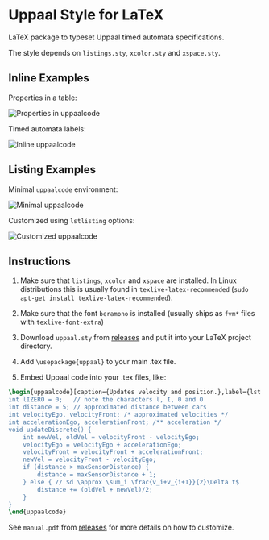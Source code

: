 # Uppaal Style for LaTeX
LaTeX package to typeset Uppaal timed automata specifications.

The style depends on `listings.sty`, `xcolor.sty` and `xspace.sty`.

## Inline Examples

Properties in a table:

![Properties in uppaalcode](prop-uppaal-code.png)

Timed automata labels:

![Inline uppaalcode](inline-uppaal-code.png)


## Listing Examples

Minimal `uppaalcode` environment:

![Minimal uppaalcode](min-uppaal-code.png)

Customized using `lstlisting` options:

![Customized uppaalcode](custom-uppaal-code.png)


## Instructions

1. Make sure that `listings`, `xcolor` and `xspace` are installed. In Linux distributions this is usually found in `texlive-latex-recommended` (`sudo apt-get install texlive-latex-recommended`).

2. Make sure that the font `beramono` is installed (usually ships as `fvm*` files with `texlive-font-extra`)

3. Download `uppaal.sty` from [releases](https://github.com/UPPAALModelChecker/uppaal-latex/releases) and put it into your LaTeX project directory.

4. Add `\usepackage{uppaal}` to your main .tex file.

5. Embed Uppaal code into your .tex files, like:

```LaTeX
\begin{uppaalcode}[caption={Updates velocity and position.},label={lst:updatecode}]
int lIZERO = 0;   // note the characters l, I, 0 and O
int distance = 5; // approximated distance between cars
int velocityEgo, velocityFront; /* approximated velocities */
int accelerationEgo, accelerationFront; /** acceleration */
void updateDiscrete() {
    int newVel, oldVel = velocityFront - velocityEgo;
    velocityEgo = velocityEgo + accelerationEgo;
    velocityFront = velocityFront + accelerationFront;
    newVel = velocityFront - velocityEgo;
    if (distance > maxSensorDistance) {
        distance = maxSensorDistance + 1;
    } else { // $d \approx \sum_i \frac{v_i+v_{i+1}}{2}\Delta t$
        distance += (oldVel + newVel)/2;
    }
}
\end{uppaalcode}
```

See `manual.pdf` from [releases](https://github.com/UPPAALModelChecker/uppaal-latex/releases) for more details on how to customize.
